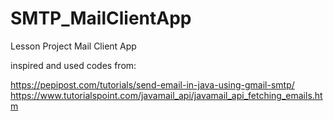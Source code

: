# SMTP_MailClientApp
Lesson Project Mail Client App

inspired and used codes from:

https://pepipost.com/tutorials/send-email-in-java-using-gmail-smtp/ https://www.tutorialspoint.com/javamail_api/javamail_api_fetching_emails.htm
